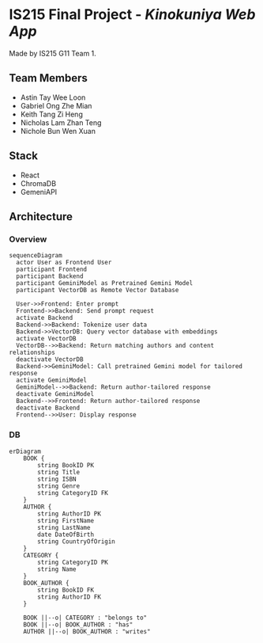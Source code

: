# IS215 Final Project - *Kinokuniya Web App*

Made by IS215 G11 Team 1.

## Team Members

* Astin Tay Wee Loon
* Gabriel Ong Zhe Mian
* Keith Tang Zi Heng
* Nicholas Lam Zhan Teng
* Nichole Bun Wen Xuan

## Stack

* React
* ChromaDB
* GemeniAPI

## Architecture

### Overview

```mermaid
sequenceDiagram
  actor User as Frontend User
  participant Frontend
  participant Backend
  participant GeminiModel as Pretrained Gemini Model
  participant VectorDB as Remote Vector Database
  
  User->>Frontend: Enter prompt
  Frontend->>Backend: Send prompt request
  activate Backend
  Backend->>Backend: Tokenize user data
  Backend->>VectorDB: Query vector database with embeddings
  activate VectorDB
  VectorDB-->>Backend: Return matching authors and content relationships
  deactivate VectorDB
  Backend->>GeminiModel: Call pretrained Gemini model for tailored response
  activate GeminiModel
  GeminiModel-->>Backend: Return author-tailored response
  deactivate GeminiModel
  Backend-->>Frontend: Return author-tailored response
  deactivate Backend
  Frontend-->>User: Display response
```

### DB

```mermaid
erDiagram
    BOOK {
        string BookID PK
        string Title
        string ISBN
        string Genre
        string CategoryID FK
    }
    AUTHOR {
        string AuthorID PK
        string FirstName
        string LastName
        date DateOfBirth
        string CountryOfOrigin
    }
    CATEGORY {
        string CategoryID PK
        string Name
    }
    BOOK_AUTHOR {
        string BookID FK
        string AuthorID FK
    }

    BOOK ||--o| CATEGORY : "belongs to"
    BOOK ||--o| BOOK_AUTHOR : "has"
    AUTHOR ||--o| BOOK_AUTHOR : "writes"
```

